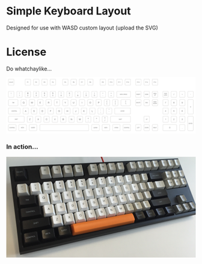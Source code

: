 # Simple Keyboard Layout

Designed for use with WASD custom layout (upload the SVG)

# License

Do whatchaylike...

![](keyboard-simple.png)

### In action...

![](4AnjIDX.jpg)

